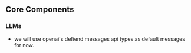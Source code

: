 

## Core Components

### LLMs
- we will use openai's defiend messages api types as default messages for now.